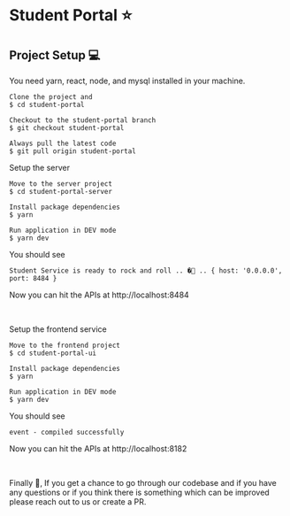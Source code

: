 # Student Portal ⭐

## Project Setup 💻

You need yarn, react, node, and mysql installed in your machine.

```
Clone the project and
$ cd student-portal

Checkout to the student-portal branch
$ git checkout student-portal

Always pull the latest code
$ git pull origin student-portal
```

Setup the server
```
Move to the server project
$ cd student-portal-server

Install package dependencies
$ yarn

Run application in DEV mode
$ yarn dev
```

You should see

```
Student Service is ready to rock and roll .. �🚀 .. { host: '0.0.0.0', port: 8484 }
```

Now you can hit the APIs at http://localhost:8484

<br />

Setup the frontend service
```
Move to the frontend project
$ cd student-portal-ui

Install package dependencies
$ yarn

Run application in DEV mode
$ yarn dev
```

You should see

```
event - compiled successfully
```

Now you can hit the APIs at http://localhost:8182

<br />

Finally 👀, If you get a chance to go through our codebase and if you have any questions or if you think there is something which can be improved please reach out to us or create a PR.
